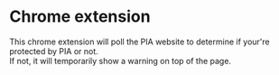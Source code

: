 # Chrome extension

This chrome extension will poll the PIA website to determine if your're protected by PIA or not.  
If not, it will temporarily show a warning on top of the page.
